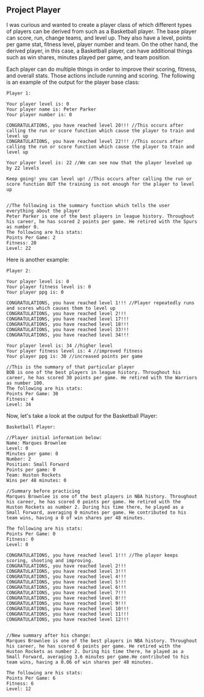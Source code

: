 ## Project Player 

I was curious and wanted to create a player class of which different types of players can be derived from such as a Basketball player. The base player can score, run, change teams, and level up. They also have a level, points per game stat, fitness level, player number and team. On the other hand, the derived player, in this case, a Basketball player, can have additional things such as win shares, minutes played per game, and team position.

Each player can do multiple things in order to improve their scoring, fitness, and overall stats. Those actions include running and scoring. The following is an example of the output for the player base class:

```
Player 1: 

Your player level is: 0
Your player name is: Peter Parker
Your player number is: 0

CONGRATULATIONS, you have reached level 20!!! //This occurs after calling the run or score function which cause the player to train and level up
CONGRATULATIONS, you have reached level 22!!! //This occurs after calling the run or score function which cause the player to train and level up

Your player level is: 22 //We can see now that the player leveled up by 22 levels 

Keep going! you can level up! //This occurs after calling the run or score function BUT the training is not enough for the player to level up


//The following is the summary function which tells the user everything about the player
Peter Parker is one of the best players in league history. Throughout his career, he has scored 2 points per game. He retired with the Spurs as number 0.
The following are his stats:
Points Per Game: 2
Fitness: 20
Level: 22

```


Here is another example:

```
Player 2: 

Your player level is: 0
Your player fitness level is: 0
Your player ppg is: 0

CONGRATULATIONS, you have reached level 1!!! //Player repeatedly runs and scores which causes them to level up
CONGRATULATIONS, you have reached level 2!!!
CONGRATULATIONS, you have reached level 17!!!
CONGRATULATIONS, you have reached level 18!!!
CONGRATULATIONS, you have reached level 33!!!
CONGRATULATIONS, you have reached level 34!!!

Your player level is: 34 //higher level
Your player fitness level is: 4 //improved fitness
Your player ppg is: 30 //increased points per game

//This is the summary of that particular player
BOB is one of the best players in league history. Throughout his career, he has scored 30 points per game. He retired with the Warriors as number 100.
The following are his stats:
Points Per Game: 30
Fitness: 4
Level: 34
```

Now, let's take a look at the output for the Basketball Player:

```
Basketball Player: 

//Player initial information below:
Name: Marques Brownlee
Level: 0
Minutes per game: 0
Number: 2
Position: Small Forward
Points per game: 0
Team: Huston Rockets
Wins per 48 minutes: 0

//Summary before practicing
Marques Brownlee is one of the best players in NBA history. Throughout his career, he has scored 0 points per game. He retired with the Huston Rockets as number 2. During his time there, he played as a Small Forward, averaging 0 minutes per game. He contributed to his team wins, having a 0 of win shares per 48 minutes.

The following are his stats:
Points Per Game: 0
Fitness: 0
Level: 0

CONGRATULATIONS, you have reached level 1!!! //The player keeps scoring, shooting and improving.
CONGRATULATIONS, you have reached level 2!!!
CONGRATULATIONS, you have reached level 3!!!
CONGRATULATIONS, you have reached level 4!!!
CONGRATULATIONS, you have reached level 5!!!
CONGRATULATIONS, you have reached level 6!!!
CONGRATULATIONS, you have reached level 7!!!
CONGRATULATIONS, you have reached level 8!!!
CONGRATULATIONS, you have reached level 9!!!
CONGRATULATIONS, you have reached level 10!!!
CONGRATULATIONS, you have reached level 11!!!
CONGRATULATIONS, you have reached level 12!!!


//New summary after his change:
Marques Brownlee is one of the best players in NBA history. Throughout his career, he has scored 6 points per game. He retired with the Huston Rockets as number 2. During his time there, he played as a Small Forward, averaging 3.6 minutes per game.He contributed to his team wins, having a 0.06 of win shares per 48 minutes.

The following are his stats:
Points Per Game: 6
Fitness: 6
Level: 12
```
